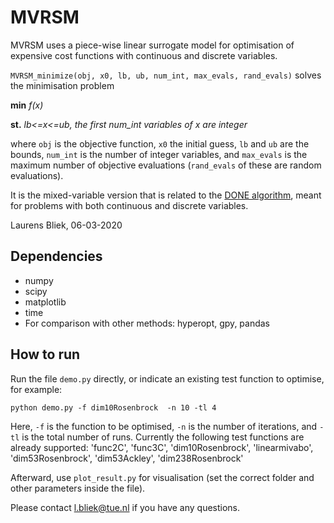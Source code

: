# MVRSM #

MVRSM uses a piece-wise linear surrogate model for optimisation of expensive cost functions with continuous and discrete variables.

`MVRSM_minimize(obj, x0, lb, ub, num_int, max_evals, rand_evals)` solves the minimisation problem

**min** *f(x)*

**st.** *lb<=x<=ub, the first num_int variables of x are integer*

where `obj` is the objective function, `x0` the initial guess,
`lb` and `ub` are the bounds, `num_int` is the number of integer variables,
and `max_evals` is the maximum number of objective evaluations (`rand_evals` of these
are random evaluations).

It is the mixed-variable version that is related to the [DONE algorithm](https://bitbucket.org/csi-dcsc/donecpp/src/master/), 
meant for problems with both continuous and discrete variables.

Laurens Bliek, 06-03-2020

## Dependencies ##

* numpy
* scipy
* matplotlib
* time
* For comparison with other methods: hyperopt, gpy, pandas


## How to run ##

Run the file `demo.py` directly, or indicate an existing test function to optimise, for example:

`python demo.py -f dim10Rosenbrock  -n 10 -tl 4`

Here, `-f` is the function to be optimised, `-n` is the number of iterations, and `-tl` is the total number of runs.
Currently the following test functions are already supported:
'func2C', 'func3C', 'dim10Rosenbrock', 'linearmivabo', 'dim53Rosenbrock', 'dim53Ackley', 'dim238Rosenbrock'

Afterward, use `plot_result.py` for visualisation (set the correct folder and other parameters inside the file).

Please contact l.bliek@tue.nl if you have any questions.
